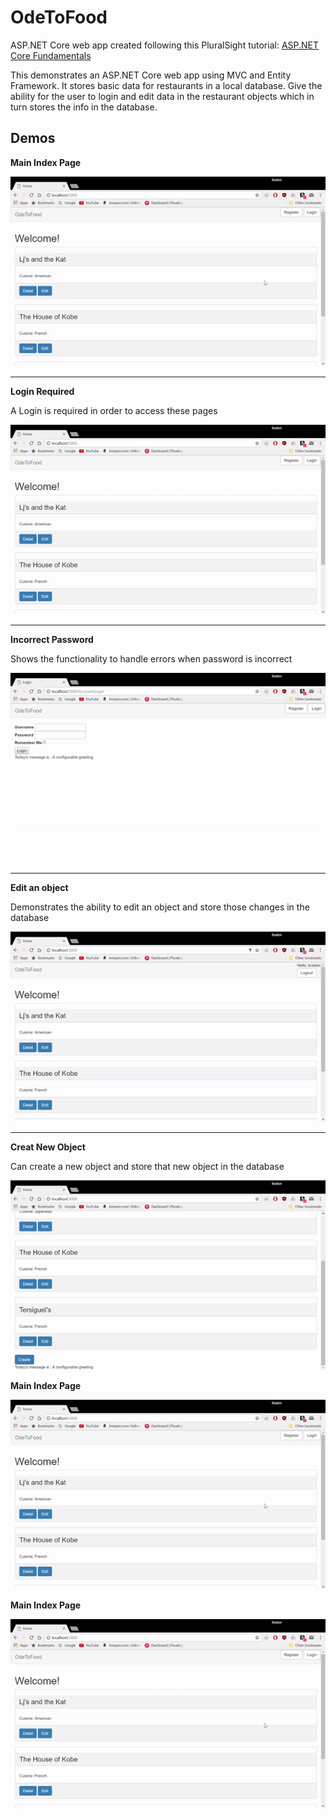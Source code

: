 # OdeToFood
ASP.NET Core web app created following this PluralSight tutorial: [ASP.NET Core Fundamentals](https://www.pluralsight.com/courses/aspdotnet-core-fundamentals)

This demonstrates an ASP.NET Core web app using MVC and Entity Framework.
It stores basic data for restaurants in a local database.
Give the ability for the user to login and edit data in the restaurant objects which in turn stores the info in the database.

## Demos
**Main Index Page**

![alt text](https://github.com/bradonf333/OdeToFood/blob/master/DemoGifs/MainPage.gif?raw=true "Main Index")

---

**Login Required**

A Login is required in order to access these pages

![alt text](https://github.com/bradonf333/OdeToFood/blob/master/DemoGifs/LoginRequired.gif?raw=truee "Login Required")

---

**Incorrect Password**

Shows the functionality to handle errors when password is incorrect

![alt text](https://github.com/bradonf333/OdeToFood/blob/master/DemoGifs/IncorrectPwdCorrectPwd.gif?raw=true "Password Incorrect")

---

**Edit an object**

Demonstrates the ability to edit an object and store those changes in the database

![alt text](https://github.com/bradonf333/OdeToFood/blob/master/DemoGifs/EditObjectStoreDatabase.gif?raw=true "Edit Object")

---

**Creat New Object**

Can create a new object and store that new object in the database

![alt text](https://github.com/bradonf333/OdeToFood/blob/master/DemoGifs/CreateNewObject.gif?raw=true "Create Object")

**Main Index Page**

![alt text](https://github.com/bradonf333/OdeToFood/blob/master/DemoGifs/MainPage.gif?raw=true "SinglePageSite Demo")

**Main Index Page**

![alt text](https://github.com/bradonf333/OdeToFood/blob/master/DemoGifs/MainPage.gif?raw=true "SinglePageSite Demo")
